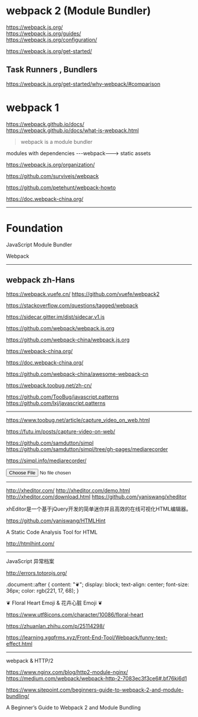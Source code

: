 # webpack 2 (Module Bundler)  

https://webpack.js.org/  
https://webpack.js.org/guides/  
https://webpack.js.org/configuration/  

https://webpack.js.org/get-started/  


## Task Runners , Bundlers  

https://webpack.js.org/get-started/why-webpack/#comparison 





# webpack 1  

https://webpack.github.io/docs/  
https://webpack.github.io/docs/what-is-webpack.html  

> webpack is a module bundler  


modules with dependencies ---webpack---> static assets


https://webpack.js.org/organization/  





https://github.com/survivejs/webpack  

https://github.com/petehunt/webpack-howto  




https://doc.webpack-china.org/


*******************************************************************************


# Foundation


JavaScript Module Bundler 


Webpack

*******************************************************************************



## webpack zh-Hans


https://webpack.vuefe.cn/
https://github.com/vuefe/webpack2


https://stackoverflow.com/questions/tagged/webpack

https://sidecar.gitter.im/dist/sidecar.v1.js



https://github.com/webpack/webpack.js.org

https://github.com/webpack-china/webpack.js.org



https://webpack-china.org/

https://doc.webpack-china.org/





https://github.com/webpack-china/awesome-webpack-cn


https://webpack.toobug.net/zh-cn/

https://github.com/TooBug/javascript.patterns
https://github.com/lxj/javascript.patterns

*******************************************************************************




https://www.toobug.net/article/capture_video_on_web.html

https://futu.im/posts/capture-video-on-web/

https://github.com/samdutton/simpl
https://github.com/samdutton/simpl/tree/gh-pages/mediarecorder

https://simpl.info/mediarecorder/


<input type="file" accept="video/mp4,video/x-m4v,video/*"/>

*******************************************************************************



http://xheditor.com/
http://xheditor.com/demo.html
http://xheditor.com/download.html
https://github.com/yaniswang/xheditor

xhEditor是一个基于jQuery开发的简单迷你并且高效的在线可视化HTML编辑器。 

https://github.com/yaniswang/HTMLHint

A Static Code Analysis Tool for HTML 

http://htmlhint.com/

*******************************************************************************



JavaScript 异常档案

http://errors.totorojs.org/


.document::after {
    content: "❦";
    display: block;
    text-align: center;
    font-size: 36px;
    color: rgb(221, 17, 68);
}

❦ Floral Heart Emoji & 花卉心脏 Emoji ❦

https://www.utf8icons.com/character/10086/floral-heart


https://zhuanlan.zhihu.com/p/25114298/

https://learning.xgqfrms.xyz/Front-End-Tool/Webpack/funny-text-effect.html

*******************************************************************************






webpack & HTTP/2

https://www.nginx.com/blog/http2-module-nginx/
https://medium.com/webpack/webpack-http-2-7083ec3f3ce6#.bf76ki6d1


https://www.sitepoint.com/beginners-guide-to-webpack-2-and-module-bundling/

A Beginner’s Guide to Webpack 2 and Module Bundling









